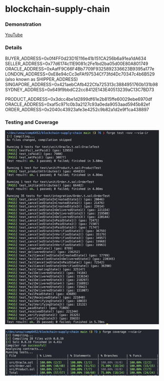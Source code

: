 # blockchain-supply-chain

### Demonstration
[YouTube](https://www.youtube.com/watch?v=PrK1-6fld6M)

### Details
BUYER_ADDRESS=0x0f4FF0d23D1E116e41b151CA256b6a91ea1dA634
SELLER_ADDRESS=0x77d6174c11E9081c2Fe1bd2ba05d00E80A801749
ORACLE_ADDRESS=0xAafF9C66F4Bb7709F9325892336623B9395a177e
LONDON_ADDRESS=0xE8e94cCc3eFAf97534Cf73fd4Dc70347c4b6B529 (also known as SHIPPER_ADDRESS)
SINGAPORE_ADDRESS=0x421aebCAfb422Cfa725313c3884951760b131b98
SYDNEY_ADDRESS=0x649f9bbdC22cc8412E143E40513239aC13C7BD73

PRODUCT_ADDRESS=0x3dcc4be1d2899df61e2b815ffe60029ebe6970df
ORACLE_ADDRESS=0xaf5c971c0b3a2127c93a0eda9053aad5945b82ef
ORDER_ADDRESS=0x2040c43923afe3e4252c9b82a1d2e9f1ca438897

### Testing and Coverage
![Alt text](pics/image-2.png)


![Alt text](pics/image-1.png)
